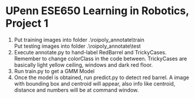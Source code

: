 # UPenn ESE650 Learning in Robotics, Project 1

1. Put training images into folder .\roipoly_annotate\train  
   Put testing images into folder .\roipoly_annotate\test
2. Execute annotate.py to hand-label RedBarrel and TrickyCases. Remember to change colorClass in the code between. TrickyCases are basically light yellow ceiling, windows and dark red floor.  
3. Run train.py to get a GMM Model  
4. Once the model is obtained, run predict.py to detect red barrel. A image with bounding box and centroid will appear, also info like centroid, distance and numbers will be at command window. 
